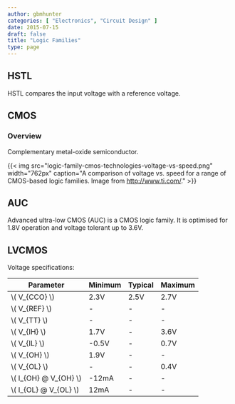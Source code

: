 ```yaml
---
author: gbmhunter
categories: [ "Electronics", "Circuit Design" ]
date: 2015-07-15
draft: false
title: "Logic Families"
type: page
---
```


## HSTL

HSTL compares the input voltage with a reference voltage.

## CMOS

### Overview

Complementary metal-oxide semiconductor.

{{< img src="logic-family-cmos-technologies-voltage-vs-speed.png" width="762px" caption="A comparison of voltage vs. speed for a range of CMOS-based logic families. Image from http://www.ti.com/."  >}}

## AUC

Advanced ultra-low CMOS (AUC) is a CMOS logic family. It is optimised for 1.8V operation and voltage tolerant up to 3.6V.

## LVCMOS

Voltage specifications:

<table>
    <tr>
        <th>Parameter</th>
        <th>Minimum</th>
        <th>Typical</th>
        <th>Maximum</th>
    </tr>
    <tbody >
        <tr >
            <td>\( V_{CCO} \)</td>
            <td>2.3V</td>
            <td>2.5V</td>
            <td>2.7V</td>
        </tr>
        <tr>
            <td>\( V_{REF} \)</td>
            <td>-</td>
            <td>-</td>
            <td>-</td>
        </tr>
        <tr>
            <td>\( V_{TT} \)</td>
            <td>-</td>
            <td>-</td>
            <td>-</td>
        </tr>
        <tr >
            <td>\( V_{IH} \)</td>
            <td>1.7V</td>
            <td>-</td>
            <td>3.6V</td>
        </tr>
        <tr>
            <td>\( V_{IL} \)</td>
            <td>-0.5V</td>
            <td>-</td>
            <td>0.7V</td>
        </tr>
        <tr >
<td >\( V_{OH} \)</td>
<td >1.9V</td>
<td >-</td>
<td >-</td>
</tr>
<tr >
<td >\( V_{OL} \)</td>
<td >-</td>
<td >-</td>
<td >0.4V</td>
</tr>
<tr >
<td >\( I_{OH} @ V_{OH} \)</td>
<td >-12mA</td>
<td >-</td>
<td >-</td>
</tr>
<tr >
<td >\( I_{OL} @ V_{OL} \)</td>
<td >12mA</td>
<td >-</td>
<td >-</td>
</tr>
</tbody>
</table>
